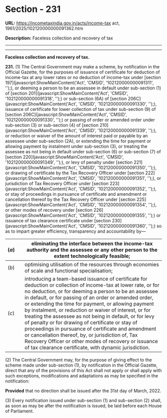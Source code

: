 # Section - 231

**URL:** https://incometaxindia.gov.in/acts/income-tax act, 1961/2025/102120000000091362.htm

**Description:** Faceless collection and recovery of tax

---

****

**Faceless collection and recovery of tax.**

**231.** (1) The Central Government may make a scheme, by notification in the Official Gazette, for the purposes of issuance of certificate for deduction of income-tax at any lower rates or no deduction of income-tax under [section 197](javascript:ShowMainContent\('Act', 'CMSID', '102120000000091311', ''\);), or deeming a person to be an assessee in default under sub-section (1) of [section 201](javascript:ShowMainContent\('Act', 'CMSID', '102120000000091318', ''\);) or sub-section (6A) of [section 206C](javascript:ShowMainContent\('Act', 'CMSID', '102120000000091330', ''\);), issuance of certificate for lower collection of tax under sub-section (9) of [section 206C](javascript:ShowMainContent\('Act', 'CMSID', '102120000000091330', ''\);) or passing of order or amended order under sub-section (3) or sub-section (4) of [section 210](javascript:ShowMainContent\('Act', 'CMSID', '102120000000091339', ''\);), or reduction or waiver of the amount of interest paid or payable by an assessee under sub-section (2A), or extending the time for payment or allowing payment by instalment under sub-section (3), or treating the assessee as not being in default under sub-section (6) or sub-section (7) of [section 220](javascript:ShowMainContent\('Act', 'CMSID', '102120000000091349', ''\);), or levy of penalty under [section 221](javascript:ShowMainContent\('Act', 'CMSID', '102120000000091350', ''\);), or drawing of certificate by the Tax Recovery Officer under [section 222](javascript:ShowMainContent\('Act', 'CMSID', '102120000000091351', ''\);), or jurisdiction of Tax Recovery Officer under [section 223](javascript:ShowMainContent\('Act', 'CMSID', '102120000000091352', ''\);), or stay of proceedings in pursuance of certificate and amendment or cancellation thereof by the Tax Recovery Officer under [section 225](javascript:ShowMainContent\('Act', 'CMSID', '102120000000091354', ''\);), or other modes of recovery under [section 226](javascript:ShowMainContent\('Act', 'CMSID', '102120000000091355', ''\);) or issuance of tax clearance certificate under [section 230](javascript:ShowMainContent\('Act', 'CMSID', '102120000000091360', ''\);) so as to impart greater efficiency, transparency and accountability by—

(_a_)|  |  eliminating the interface between the income-tax authority and the assessee or any other person to the extent technologically feasible;  
---|---|---  
(_b_)|  |  optimising utilisation of the resources through economies of scale and functional specialisation;  
(_c_)|  |  introducing a team-based issuance of certificate for deduction or collection of income-tax at lower rate, or for no deduction, or for deeming a person to be an assessee in default, or for passing of an order or amended order, or extending the time for payment, or allowing payment by instalment, or reduction or waiver of interest, or for treating the assessee as not being in default, or for levy of penalty or for drawing of certificate or stay of proceedings in pursuance of certificate and amendment or cancellation thereof, by, or jurisdiction of, Tax Recovery Officer or other modes of recovery or issuance of tax clearance certificate, with dynamic jurisdiction.  
  
(2) The Central Government may, for the purpose of giving effect to the scheme made under sub-section (1), by notification in the Official Gazette, direct that any of the provisions of this Act shall not apply or shall apply with such exceptions, modifications and adaptations as may be specified in the notification:

**Provided** that no direction shall be issued after the 31st day of March, 2022.

(3) Every notification issued under sub-section (1) and sub-section (2) shall, as soon as may be after the notification is issued, be laid before each House of Parliament.
